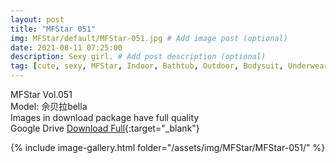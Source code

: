 ```yaml
---
layout: post
title: "MFStar 051"
img: MFStar/default/MFStar-051.jpg # Add image post (optional)
date: 2021-08-11 07:25:00
description: Sexy girl. # Add post description (optional)
tag: [cute, sexy, MFStar, Indoor, Bathtub, Outdoor, Bodysuit, Underwear, Cosplay, Big Tits, Tattoo, CHINAGIRLS]
---
```

MFStar Vol.051  
Model: 佘贝拉bella  
Images in download package have full quality                    
Google Drive [Download Full](http://gestyy.com/eoZzpI){:target="_blank"}

{% include image-gallery.html folder="/assets/img/MFStar/MFStar-051/" %}
